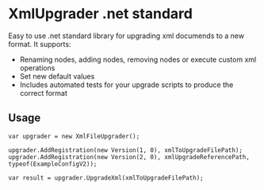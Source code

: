 # XmlUpgrader .net standard
Easy to use .net standard library for upgrading xml documends to a new format. It supports:
* Renaming nodes, adding nodes, removing nodes or execute custom xml operations
* Set new default values
* Includes automated tests for your upgrade scripts to produce the correct format


## Usage
```
var upgrader = new XmlFileUpgrader();

upgrader.AddRegistration(new Version(1, 0), xmlToUpgradeFilePath);
upgrader.AddRegistration(new Version(2, 0), xmlUpgradeReferencePath, typeof(ExampleConfigV2));

var result = upgrader.UpgradeXml(xmlToUpgradeFilePath);
```